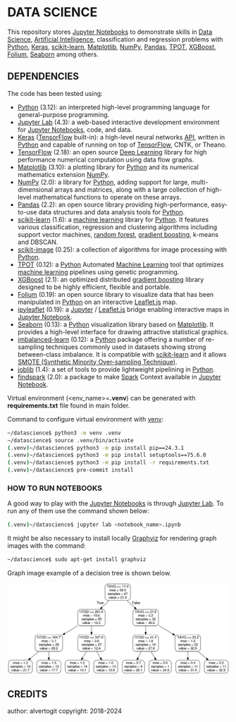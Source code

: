 # DATA SCIENCE

This repository stores [Jupyter Notebooks] to demonstrate skills in [Data Science], [Artificial Intelligence], classification and regression problems with [Python], [Keras], [scikit-learn], [Matplotlib], [NumPy], [Pandas], [TPOT], [XGBoost], [Folium], [Seaborn] among others.

## DEPENDENCIES

The code has been tested using:

- [Python] (3.12): an interpreted high-level programming language for general-purpose programming.
- [Jupyter Lab] (4.3): a web-based interactive development environment for [Jupyter Notebooks], code, and data.
- [Keras] ([TensorFlow] built-in): a high-level neural networks [API], written in [Python] and capable of running on top of [TensorFlow], CNTK, or Theano.
- [TensorFlow] (2.18): an open source [Deep Learning] library for high performance numerical computation using data flow graphs.
- [Matplotlib] (3.10): a plotting library for [Python] and its numerical mathematics extension [NumPy].
- [NumPy] (2.0): a library for [Python], adding support for large, multi-dimensional arrays and matrices, along with a large collection of high-level mathematical functions to operate on these arrays.
- [Pandas] (2.2):  an open source library providing high-performance, easy-to-use data structures and data analysis tools for [Python].
- [scikit-learn] (1.6): a [machine learning] library for [Python]. It features various classification, regression and clustering algorithms including support vector machines, [random forest], [gradient boosting], k-means and DBSCAN.
- [scikit-image] (0.25): a collection of algorithms for image processing with [Python].
- [TPOT] (0.12): a [Python] Automated [Machine Learning] tool that optimizes [machine learning] pipelines using genetic programming.
- [XGBoost] (2.1): an optimized distributed [gradient boosting] library designed to be highly efficient, flexible and portable.
- [Folium] (0.19): an open source library to visualize data that has been manipulated in [Python] on an interactive [Leaflet.js] map.
- [ipyleaflet] (0.19): a [Jupyter] / [Leaflet.js] bridge enabling interactive maps in [Jupyter Notebook].
- [Seaborn] (0.13): a [Python] visualization library based on [Matplotlib]. It provides a high-level interface for drawing attractive statistical graphics.
- [imbalanced-learn] (0.12): a [Python] package offering a number of re-sampling techniques commonly used in datasets showing strong between-class imbalance. It is compatible with [scikit-learn] and it allows [SMOTE (Synthetic Minority Over-sampling Technique)].
- [joblib] (1.4): a set of tools to provide lightweight pipelining in [Python].
- [findspark] (2.0): a package to make [Spark] Context available in [Jupyter Notebook].

Virtual environment (<env_name>=**.venv**) can be generated with  **requirements.txt** file found in main folder.

Command to configure virtual environment with [venv]:

```bash
~/datascience$ python3 -m venv .venv
~/datascience$ source .venv/bin/activate
(.venv)~/datascience$ python3 -m pip install pip==24.3.1
(.venv)~/datascience$ python3 -m pip install setuptools==75.6.0
(.venv)~/datascience$ python3 -m pip install -r requirements.txt
(.venv)~/datascience$ pre-commit install
```

### HOW TO RUN NOTEBOOKS

A good way to play with the [Jupyter Notebooks] is through [Jupyter Lab]. To run any of them use the command shown below:

```bash
(.venv)~/datascience$ jupyter lab <notebook_name>.ipynb
```

It might be also necessary to install locally [Graphviz] for rendering graph images with the command:

```bash
~/datascience$ sudo apt-get install graphviz
```

Graph image example of a decision tree is shown below.

![Graph image example of a decision tree](images/tree_top3.png)

## CREDITS

author: alvertogit
copyright: 2018-2024

[Data Science]: https://en.wikipedia.org/wiki/Data_science
[Artificial Intelligence]: https://en.wikipedia.org/wiki/Artificial_intelligence
[Python]: https://www.python.org/
[Machine Learning]: https://en.wikipedia.org/wiki/Machine_learning
[Deep Learning]: https://en.wikipedia.org/wiki/Deep_learning
[Random Forest]: https://en.wikipedia.org/wiki/Random_forest
[Gradient Boosting]: https://en.wikipedia.org/wiki/Gradient_boosting
[API]: https://en.wikipedia.org/wiki/Application_programming_interface
[Keras]: https://keras.io/
[TensorFlow]: https://www.tensorflow.org/
[Matplotlib]: https://matplotlib.org/
[NumPy]: https://numpy.org/
[Pandas]: https://pandas.pydata.org/
[scikit-learn]: https://scikit-learn.org/stable/
[scikit-image]: https://scikit-image.org/
[TPOT]: https://github.com/EpistasisLab/tpot
[XGBoost]: https://github.com/dmlc/xgboost
[Folium]: https://github.com/python-visualization/folium
[Leaflet.js]: https://leafletjs.com/
[ipyleaflet]: https://github.com/jupyter-widgets/ipyleaflet
[Seaborn]: http://seaborn.pydata.org/
[imbalanced-learn]: https://github.com/scikit-learn-contrib/imbalanced-learn
[SMOTE (Synthetic Minority Over-sampling Technique)]: https://jair.org/index.php/jair/article/view/10302
[joblib]: https://pypi.org/project/joblib/
[Jupyter]: https://jupyter.org/
[Jupyter Lab]: https://jupyter.org/
[Jupyter Notebook]: https://jupyter.org/
[Jupyter Notebooks]: https://jupyter.org/
[findspark]: https://github.com/minrk/findspark
[Spark]: https://spark.apache.org/
[venv]: https://docs.python.org/3/library/venv.html
[Graphviz]: https://www.graphviz.org/
